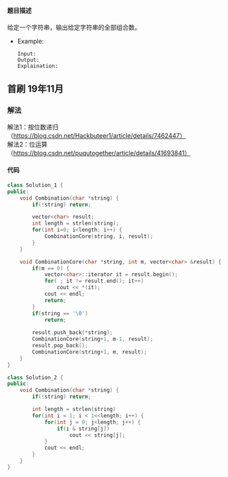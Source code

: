 ## 
#### 题目描述
给定一个字符串，输出给定字符串的全部组合数。

- Example:
    ```
    Input: 
    Output: 
    Explaination:
    ```  

## 首刷 19年11月
### 解法
解法1：按位数递归（https://blog.csdn.net/Hackbuteer1/article/details/7462447）  
解法2：位运算（https://blog.csdn.net/puqutogether/article/details/41693841）
#### 代码
```cpp
class Solution_1 {
public:
    void Combination(char *string) {
        if(!string) return;

        vector<char> result;
        int length = strlen(string);
        for(int i=0; i<length; i++) {
            CombinationCore(string, i, result);
        }
    }

    void CombinationCore(char *string, int m, vector<char> &result) {
        if(m == 0) {
            vector<char>::iterator it = result.begin();
            for( ; it != result.end(); it++)
                cout << *(it);
            cout << endl;
            return;
        }
        if(string == '\0')
            return;
        
        result.push_back(*string);
        CombinationCore(string+1, m-1, result);
        result.pop_back();
        CombinationCore(string+1, m, result);
    }
}
```
```cpp
class Solution_2 {
public:
    void Combination(char *string) {
        if(!string) return;

        int length = strlen(string)
        for(int i = 1; i < 1<<length; i++) {
            for(int j = 0; j<length; j++) {
                if(i & string[j])
                    cout << string[j];
            } 
            cout << endl;
        }
    }
}
```